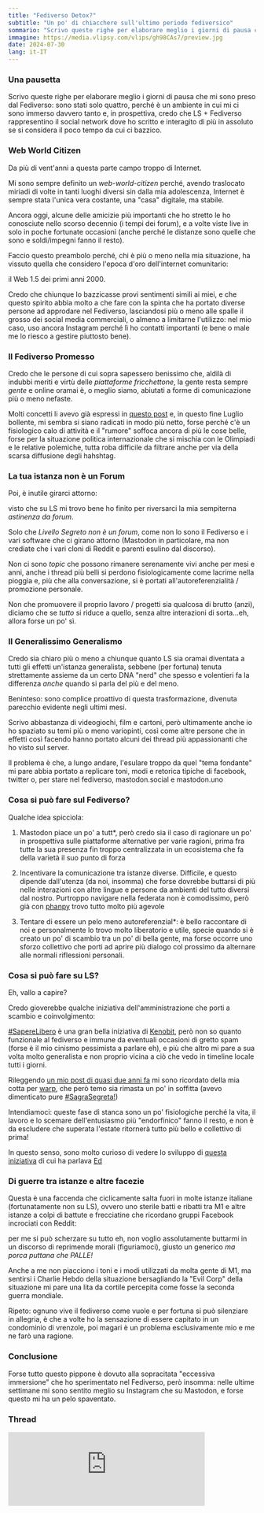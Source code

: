 ```yaml
---
title: "Fediverso Detox?"
subtitle: "Un po' di chiacchere sull'ultimo periodo fediversico"
sommario: "Scrivo queste righe per elaborare meglio i giorni di pausa che mi sono preso dal Fediverso, dubito saranno stati molti perché è un ambiente in cui mi ci sono immerso davvero tanto e credo che LS sia tuttora il social network dove ho scritto e interagito di più in assoluto..."
immagine: https://media.vlipsy.com/vlips/gh98CAs7/preview.jpg
date: 2024-07-30
lang: it-IT
---
```


### Una pausetta

Scrivo queste righe per elaborare meglio i giorni di pausa che mi sono preso dal Fediverso: sono stati solo quattro, perché è un ambiente in cui mi ci sono immerso davvero tanto e, in prospettiva, credo che LS + Fediverso rappresentino il social network dove ho scritto e interagito di più in assoluto se si considera il poco tempo da cui ci bazzico.

### Web World Citizen

Da più di vent'anni a questa parte campo troppo di Internet. 

Mi sono sempre definito un _web-world-citizen_ perché, avendo traslocato miriadi di volte in tanti luoghi diversi sin dalla mia adolescenza, Internet è sempre stata l'unica vera costante, una "casa" digitale, ma stabile. 

Ancora oggi, alcune delle amicizie più importanti che ho stretto le ho conosciute nello scorso decennio (i tempi dei forum), e a volte viste live in solo in poche fortunate occasioni (anche perché le distanze sono quelle che sono e soldi/impegni fanno il resto).

Faccio questo preambolo perché, chi è più o meno nella mia situazione, ha vissuto quella che considero l'epoca d'oro dell'internet comunitario: 

il Web 1.5 dei primi anni 2000.

Credo che chiunque lo bazzicasse provi sentimenti simili ai miei, e che questo spirito abbia molto a che fare con la spinta che ha portato diverse persone ad approdare nel Fediverso, lasciandosi più o meno alle spalle il grosso dei social media commerciali, o almeno a limitarne l'utilizzo: nel mio caso, uso ancora Instagram perché lì ho contatti importanti (e bene o male me lo riesco a gestire piuttosto bene).

### Il Fediverso Promesso 

Credo che le persone di cui sopra sapessero benissimo che, aldilà di indubbi meriti e virtù delle _piattaforme fricchettone_, la gente resta sempre _gente_ e online oramai è, o meglio siamo, abiutati a forme di comunicazione più o meno nefaste. 

Molti concetti li avevo già espressi in [questo post](/posts/ita/fediverso-fandango/) e, in questo fine Luglio bollente, mi sembra si siano radicati in modo più netto, forse perché c'è un fisiologico calo di attività e il "rumore" soffoca ancora di più le cose belle, forse per la situazione politica internazionale che si mischia con le Olimpiadi e le relative polemiche, tutta roba difficile da filtrare anche per via della scarsa diffusione degli hahshtag.

### La tua istanza non è un Forum

Poi, è inutile girarci attorno: 

visto che su LS mi trovo bene ho finito per riversarci la mia sempiterna _astinenza da forum_. 

Solo che _Livello Segreto non è un forum_, come non lo sono il Fediverso e i vari software che ci girano attorno (Mastodon in particolare, ma non crediate che i vari cloni di Reddit e parenti esulino dal discorso).

Non ci sono _topic_ che possono rimanere serenamente vivi anche per mesi e anni, anche i thread più belli si perdono fisiologicamente come lacrime nella pioggia e, più che alla conversazione, si è portati all'autoreferenzialità / promozione personale.

Non che promuovere il proprio lavoro / progetti sia qualcosa di brutto (anzi), diciamo che se _tutto_ si riduce a quello, senza altre interazioni di sorta...eh, allora forse un po' sì.


### Il Generalissimo Generalismo

Credo sia chiaro più o meno a chiunque quanto LS sia oramai diventata a tutti gli effetti un'istanza generalista, sebbene (per fortuna) tenuta strettamente assieme da un certo DNA "nerd" che spesso e volentieri fa la differenza _anche_ quando si parla del più e del meno. 

Beninteso: sono complice proattivo di questa trasformazione, divenuta parecchio evidente negli ultimi mesi. 

Scrivo abbastanza di videogiochi, film e cartoni, però ultimamente anche io ho spaziato su temi più o meno variopinti, così come altre persone che in effetti così facendo hanno portato alcuni dei thread più appassionanti che ho visto sul server. 

Il problema è che, a lungo andare, l'esulare troppo da quel "tema fondante" mi pare abbia portato a replicare toni, modi e retorica tipiche di facebook, twitter o, per stare nel fediverso, mastodon.social e mastodon.uno 

### Cosa si può fare sul Fediverso?

Qualche idea spicciola: 

1) Mastodon piace un po' a tutt*, però credo sia il caso di ragionare un po' in prospettiva sulle piattaforme alternative per varie ragioni, prima fra tutte la sua presenza fin troppo centralizzata in un ecosistema che fa della varietà il suo punto di forza

2) Incentivare la comunicazione tra istanze diverse. Difficile, e questo dipende dall'utenza (da noi, insomma) che forse dovrebbe buttarsi di più nelle interazioni con altre lingue e persone da ambienti del tutto diversi dal nostro. Purtroppo navigare nella federata non è comodissimo, però già con [phanpy](https://phanpy.social/) trovo tutto molto più agevole

3) Tentare di essere un pelo meno autoreferenzial*: è bello raccontare di noi e personalmente lo trovo molto liberatorio e utile, specie quando si è creato un po' di scambio tra un po' di bella gente, ma forse occorre uno sforzo collettivo che porti ad aprire più dialogo col prossimo da alternare alle normali riflessioni personali.

### Cosa si può fare su LS?

Eh, vallo a capire?

Credo gioverebbe qualche iniziativa dell'amministrazione che porti a scambio e coinvolgimento: 

[#SapereLibero](https://livellosegreto.it/tags/SapereLibero) è una gran bella iniziativa di [Kenobit](https://livellosegreto.it/@kenobit), però non so quanto funzionale al fediverso e immune da eventuali occasioni di gretto spam (forse è il mio cinismo pessimista a parlare eh), e più che altro mi pare a sua volta molto generalista e non proprio vicina a ciò che vedo in timeline locale tutti i giorni. 

Rileggendo [un mio post di quasi due anni fa](/posts/ita/mastodon-migrazione-2) mi sono ricordato della mia cotta per [warp](https://warp.livellosegreto.it/), che però temo sia rimasta un po' in soffitta (avevo dimenticato pure [#SagraSegreta!](https://livellosegreto.it/tags/SagraSegreta)) 

Intendiamoci: queste fase di stanca sono un po' fisiologiche perché la vita, il lavoro e lo scemare dell'entusiasmo più "endorfinico" fanno il resto, e non è da escludere che superata l'estate ritornerà tutto più bello e collettivo di prima!

In questo senso, sono molto curioso di vedere lo sviluppo di [questa iniziativa](https://livellosegreto.it/@ed/112806918742171495) di cui ha parlava [Ed](https://livellosegreto.it/@ed)

### Di guerre tra istanze e altre facezie

Questa è una faccenda che ciclicamente salta fuori in molte istanze italiane (fortunatamente non su LS), ovvero uno sterile batti e ribatti tra M1 e altre istanze a colpi di battute e frecciatine che ricordano gruppi Facebook incrociati con Reddit: 

per me si può scherzare su tutto eh, non voglio assolutamente buttarmi in un discorso di reprimende morali (figuriamoci), giusto un generico _ma porca puttana che PALLE!_

Anche a me non piacciono i toni e i modi utilizzati da molta gente di M1, ma sentirsi i Charlie Hebdo della situazione bersagliando la "Evil Corp" della situazione mi pare una lita da cortile percepita come fosse la seconda guerra mondiale.

Ripeto: ognuno vive il fediverso come vuole e per fortuna si può silenziare in allegria, è che a volte ho la sensazione di essere capitato in un condominio di vrenzole, poi magari è un problema esclusivamente mio e me ne farò una ragione.

### Conclusione

Forse tutto questo pippone è dovuto alla sopracitata "eccessiva immersione" che ho sperimentato nel Fediverso, però insomma: nelle ultime settimane mi sono sentito meglio su Instagram che su Mastodon, e forse questo mi ha un pelo spaventato.

### Thread

<iframe src="https://livellosegreto.it/@xabacadabra/112874547033815120/embed" class="mastodon-embed" style="max-width: 100%; border: 0" width="400" allowfullscreen="allowfullscreen"></iframe><script src="https://livellosegreto.it/embed.js" async="async"></script>

<mastodon-comments host="livellosegreto.it" user="xabacadabra" tootId="112874547033815120"></mastodon-comments>
